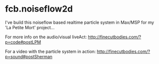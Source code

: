 fcb.noiseflow2d
===============

I've build this noiseflow based realtime particle system in Max/MSP for my 'La Petite Mort' project...

For more info on the audio/visual liveAct: 
http://finecutbodies.com/?p=code#postLPM

For a video with the particle system in action: 
http://finecutbodies.com/?p=sound#postSherman
